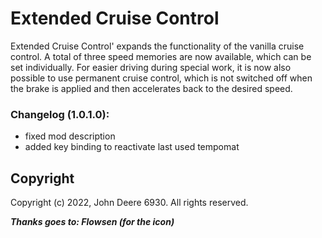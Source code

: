 # Extended Cruise Control
Extended Cruise Control' expands the functionality of the vanilla cruise control.
A total of three speed memories are now available, which can be set individually.
For easier driving during special work, it is now also possible to use permanent cruise control, which is not switched off when the brake is applied and then accelerates back to the desired speed.

### Changelog (1.0.1.0):
- fixed mod description
- added key binding to reactivate last used tempomat


## Copyright

Copyright (c) 2022, John Deere 6930. All rights reserved.


***Thanks goes to: Flowsen (for the icon)***
